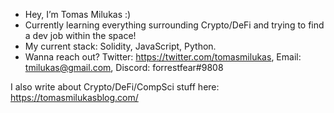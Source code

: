 - Hey, I’m Tomas Milukas :)
- Currently learning everything surrounding Crypto/DeFi and trying to find a dev job within the space!
- My current stack: Solidity, JavaScript, Python.
- Wanna reach out? Twitter: https://twitter.com/tomasmilukas, Email: tmilukas@gmail.com, Discord: forrestfear#9808

I also write about Crypto/DeFi/CompSci stuff here: https://tomasmilukasblog.com/

<!---
tomasmilukas/tomasmilukas is a ✨ special ✨ repository because its `README.md` (this file) appears on your GitHub profile.
You can click the Preview link to take a look at your changes.
--->
